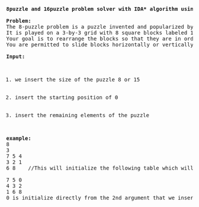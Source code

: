 <pre>
<strong>8puzzle and 16puzzle problem solver with IDA* algorithm using manhattan distance</strong>

<strong>Problem:</strong> 
The 8-puzzle problem is a puzzle invented and popularized by Noyes Palmer Chapman in the 1870s.
It is played on a 3-by-3 grid with 8 square blocks labeled 1 through 8 and a blank square.
Your goal is to rearrange the blocks so that they are in order.
You are permitted to slide blocks horizontally or vertically into the blank square.

<strong>Input:</strong>
<ol type="1">
  <li>we insert the size of the puzzle 8 or 15</li>
  <li>insert the starting position of 0 </li>
  <li>insert the remaining elements of the puzzle</li>
</ol>
<strong>example:</strong>
8
3
7 5 4
3 2 1
6 8    //This will initialize the following table which will be solved:

7 5 0
4 3 2
1 6 8
0 is initialize directly from the 2nd argument that we inserted.

</pre>

